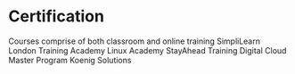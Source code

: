 # Certification
Courses comprise of both classroom and online training
SimpliLearn
London Training Academy
Linux Academy
StayAhead Training
Digital Cloud Master Program
Koenig Solutions
